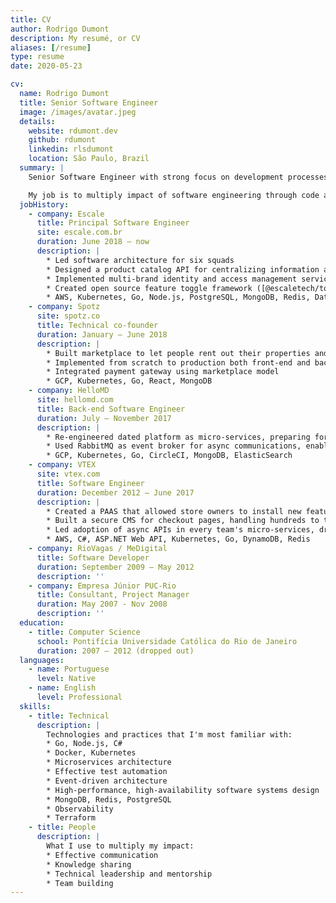 ```yaml
---
title: CV
author: Rodrigo Dumont
description: My resumé, or CV
aliases: [/resume]
type: resume
date: 2020-05-23

cv:
  name: Rodrigo Dumont
  title: Senior Software Engineer
  image: /images/avatar.jpeg
  details:
    website: rdumont.dev
    github: rdumont
    linkedin: rlsdumont
    location: São Paulo, Brazil
  summary: |
    Senior Software Engineer with strong focus on development processes, best practices and automated tests.

    My job is to multiply impact of software engineering through code and mentoring.
  jobHistory:
    - company: Escale
      title: Principal Software Engineer
      site: escale.com.br
      duration: June 2018 — now
      description: |
        * Led software architecture for six squads
        * Designed a product catalog API for centralizing information about essential services in Brazil (health, telecom, financial and education)
        * Implemented multi-brand identity and access management service for both internal and external users
        * Created open source feature toggle framework ([@escaletech/tog](https://github.com/escaletech/tog))
        * AWS, Kubernetes, Go, Node.js, PostgreSQL, MongoDB, Redis, Datadog, CircleCI
    - company: Spotz
      site: spotz.co
      title: Technical co-founder
      duration: January — June 2018
      description: |
        * Built marketplace to let people rent out their properties and rooms as event spaces
        * Implemented from scratch to production both front-end and back-end
        * Integrated payment gateway using marketplace model
        * GCP, Kubernetes, Go, React, MongoDB
    - company: HelloMD
      site: hellomd.com
      title: Back-end Software Engineer
      duration: July — November 2017
      description: |
        * Re-engineered dated platform as micro-services, preparing for global launch
        * Used RabbitMQ as event broker for async communications, enabling reliable and performant user notifications, data indexing and transactional e-mails
        * GCP, Kubernetes, Go, CircleCI, MongoDB, ElasticSearch
    - company: VTEX
      site: vtex.com
      title: Software Engineer
      duration: December 2012 — June 2017
      description: |
        * Created a PAAS that allowed store owners to install new features to their websites in one click, from new payment or shipping providers, to visual components ([apps.vtex.com](https://apps.vtex.com/))
        * Built a secure CMS for checkout pages, handling hundreds to thousands of requests per second
        * Led adoption of async APIs in every team's micro-services, drastically reducing latency and infrastructure costs, with libraries and guidance
        * AWS, C#, ASP.NET Web API, Kubernetes, Go, DynamoDB, Redis
    - company: RioVagas / MeDigital
      title: Software Developer
      duration: September 2009 — May 2012
      description: ''
    - company: Empresa Júnior PUC-Rio
      title: Consultant, Project Manager
      duration: May 2007 - Nov 2008
      description: ''
  education:
    - title: Computer Science
      school: Pontifícia Universidade Católica do Rio de Janeiro
      duration: 2007 — 2012 (dropped out)
  languages:
    - name: Portuguese
      level: Native
    - name: English
      level: Professional
  skills:
    - title: Technical
      description: |
        Technologies and practices that I'm most familiar with:
        * Go, Node.js, C#
        * Docker, Kubernetes
        * Microservices architecture
        * Effective test automation
        * Event-driven architecture
        * High-performance, high-availability software systems design
        * MongoDB, Redis, PostgreSQL
        * Observability
        * Terraform
    - title: People
      description: |
        What I use to multiply my impact:
        * Effective communication
        * Knowledge sharing
        * Technical leadership and mentorship
        * Team building
---
```

